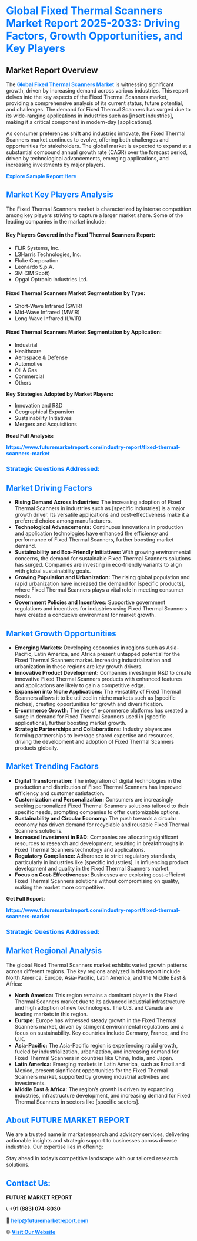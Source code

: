 <h1 style="color: #007BFF;">Global Fixed Thermal Scanners Market Report 2025-2033: Driving Factors, Growth Opportunities, and Key Players</h1>

<section id="overview">
<h2>Market Report Overview</h2>
<p>The <a href="https://www.futuremarketreport.com/industry-report/fixed-thermal-scanners-market" style="color: #007BFF; text-decoration: none;"><strong>Global Fixed Thermal Scanners Market</strong></a> is witnessing significant growth, driven by increasing demand across various industries. This report delves into the key aspects of the Fixed Thermal Scanners market, providing a comprehensive analysis of its current status, future potential, and challenges. The demand for Fixed Thermal Scanners has surged due to its wide-ranging applications in industries such as [insert industries], making it a critical component in modern-day [applications].</p>
<p>As consumer preferences shift and industries innovate, the Fixed Thermal Scanners market continues to evolve, offering both challenges and opportunities for stakeholders. The global market is expected to expand at a substantial compound annual growth rate (CAGR) over the forecast period, driven by technological advancements, emerging applications, and increasing investments by major players.</p>
</section>

<section id="overview">
<p><a href="https://www.futuremarketreport.com/request-sample/reportId=76851" style="color: #007BFF; text-decoration: none;"><strong>Explore Sample Report Here</strong></a></p>
</section>

<section id="key-players">
<h2 style="color: #007BFF;">Market Key Players Analysis</h2>
<p>The Fixed Thermal Scanners market is characterized by intense competition among key players striving to capture a larger market share. Some of the leading companies in the market include:</p>
<h4>Key Players Covered in the Fixed Thermal Scanners Report:</h4>
<ul><li>FLIR Systems, Inc.</li><li>L3Harris Technologies, Inc.</li><li>Fluke Corporation</li><li>Leonardo S.p.A.</li><li>3M (3M Scott)</li><li>Opgal Optronic Industries Ltd.</li></ul>
<h4>Fixed Thermal Scanners Market Segmentation by Type:</h4>
<ul><li>Short-Wave Infrared (SWIR)</li><li>Mid-Wave Infrared (MWIR)</li><li>Long-Wave Infrared (LWIR)</li></ul>

<h4>Fixed Thermal Scanners Market Segmentation by Application:</h4>
<ul><li>Industrial</li><li>Healthcare</li><li>Aerospace &amp; Defense</li><li>Automotive</li><li>Oil &amp; Gas</li><li>Commercial</li><li>Others</li></ul>
<p><strong>Key Strategies Adopted by Market Players:</strong></p>
<ul>
<li>Innovation and R&D</li>
<li>Geographical Expansion</li>
<li>Sustainability Initiatives</li>
<li>Mergers and Acquisitions</li>
</ul>
</section>

<section>
<p><strong>Read Full Analysis: </strong></p><a href="https://www.futuremarketreport.com/industry-report/fixed-thermal-scanners-market" style="color: #007BFF; text-decoration: none;"><strong>https://www.futuremarketreport.com/industry-report/fixed-thermal-scanners-market</strong></a>
<h3 style="color: #007BFF;">Strategic Questions Addressed:</h3>
</section>

<section id="driving-factors">
<h2 style="color: #007BFF;">Market Driving Factors</h2>
<ul>
<li><strong>Rising Demand Across Industries:</strong> The increasing adoption of Fixed Thermal Scanners in industries such as [specific industries] is a major growth driver. Its versatile applications and cost-effectiveness make it a preferred choice among manufacturers.</li>
<li><strong>Technological Advancements:</strong> Continuous innovations in production and application technologies have enhanced the efficiency and performance of Fixed Thermal Scanners, further boosting market demand.</li>
<li><strong>Sustainability and Eco-Friendly Initiatives:</strong> With growing environmental concerns, the demand for sustainable Fixed Thermal Scanners solutions has surged. Companies are investing in eco-friendly variants to align with global sustainability goals.</li>
<li><strong>Growing Population and Urbanization:</strong> The rising global population and rapid urbanization have increased the demand for [specific products], where Fixed Thermal Scanners plays a vital role in meeting consumer needs.</li>
<li><strong>Government Policies and Incentives:</strong> Supportive government regulations and incentives for industries using Fixed Thermal Scanners have created a conducive environment for market growth.</li>
</ul>
</section>

<section id="growth-opportunities">
<h2 style="color: #007BFF;">Market Growth Opportunities</h2>
<ul>
<li><strong>Emerging Markets:</strong> Developing economies in regions such as Asia-Pacific, Latin America, and Africa present untapped potential for the Fixed Thermal Scanners market. Increasing industrialization and urbanization in these regions are key growth drivers.</li>
<li><strong>Innovative Product Development:</strong> Companies investing in R&D to create innovative Fixed Thermal Scanners products with enhanced features and applications are likely to gain a competitive edge.</li>
<li><strong>Expansion into Niche Applications:</strong> The versatility of Fixed Thermal Scanners allows it to be utilized in niche markets such as [specific niches], creating opportunities for growth and diversification.</li>
<li><strong>E-commerce Growth:</strong> The rise of e-commerce platforms has created a surge in demand for Fixed Thermal Scanners used in [specific applications], further boosting market growth.</li>
<li><strong>Strategic Partnerships and Collaborations:</strong> Industry players are forming partnerships to leverage shared expertise and resources, driving the development and adoption of Fixed Thermal Scanners products globally.</li>
</ul>
</section>

<section id="trending-factors">
<h2 style="color: #007BFF;">Market Trending Factors</h2>
<ul>
<li><strong>Digital Transformation:</strong> The integration of digital technologies in the production and distribution of Fixed Thermal Scanners has improved efficiency and customer satisfaction.</li>
<li><strong>Customization and Personalization:</strong> Consumers are increasingly seeking personalized Fixed Thermal Scanners solutions tailored to their specific needs, prompting companies to offer customizable options.</li>
<li><strong>Sustainability and Circular Economy:</strong> The push towards a circular economy has driven demand for recyclable and reusable Fixed Thermal Scanners solutions.</li>
<li><strong>Increased Investment in R&D:</strong> Companies are allocating significant resources to research and development, resulting in breakthroughs in Fixed Thermal Scanners technology and applications.</li>
<li><strong>Regulatory Compliance:</strong> Adherence to strict regulatory standards, particularly in industries like [specific industries], is influencing product development and quality in the Fixed Thermal Scanners market.</li>
<li><strong>Focus on Cost-Effectiveness:</strong> Businesses are exploring cost-efficient Fixed Thermal Scanners solutions without compromising on quality, making the market more competitive.</li>
</ul>
</section>

<section>
<p><strong>Get Full Report: </strong></p><a href="https://www.futuremarketreport.com/industry-report/fixed-thermal-scanners-market" style="color: #007BFF; text-decoration: none;"><strong>https://www.futuremarketreport.com/industry-report/fixed-thermal-scanners-market</strong></a>
<h3 style="color: #007BFF;">Strategic Questions Addressed:</h3>
</section>


<section id="regional-analysis">
<h2 style="color: #007BFF;">Market Regional Analysis</h2>
<p>The global Fixed Thermal Scanners market exhibits varied growth patterns across different regions. The key regions analyzed in this report include North America, Europe, Asia-Pacific, Latin America, and the Middle East & Africa:</p>
<ul>
<li><strong>North America:</strong> This region remains a dominant player in the Fixed Thermal Scanners market due to its advanced industrial infrastructure and high adoption of new technologies. The U.S. and Canada are leading markets in this region.</li>
<li><strong>Europe:</strong> Europe has witnessed steady growth in the Fixed Thermal Scanners market, driven by stringent environmental regulations and a focus on sustainability. Key countries include Germany, France, and the U.K.</li>
<li><strong>Asia-Pacific:</strong> The Asia-Pacific region is experiencing rapid growth, fueled by industrialization, urbanization, and increasing demand for Fixed Thermal Scanners in countries like China, India, and Japan.</li>
<li><strong>Latin America:</strong> Emerging markets in Latin America, such as Brazil and Mexico, present significant opportunities for the Fixed Thermal Scanners market, supported by growing industrial activities and investments.</li>
<li><strong>Middle East & Africa:</strong> The region’s growth is driven by expanding industries, infrastructure development, and increasing demand for Fixed Thermal Scanners in sectors like [specific sectors].</li>
</ul>
</section>

<footer>
<h2 style="color: #007BFF;">About FUTURE MARKET REPORT</h2>
<p>We are a trusted name in market research and advisory services, delivering actionable insights and strategic support to businesses across diverse industries. Our expertise lies in offering:</p>

<p>Stay ahead in today’s competitive landscape with our tailored research solutions.</p>

<h2 style="color: #007BFF;">Contact Us:</h2>
<p><strong>FUTURE MARKET REPORT</strong></p>
<p>📞 <strong>+91 (883) 074-8030</strong></p>
<p>📧 <strong><a href="mailto:help@futuremarketreport.com" style="color: #007BFF;">help@futuremarketreport.com</a></strong></p>
<p>🌐 <strong><a href="https://www.futuremarketreport.com/" style="color: #007BFF;">Visit Our Website</a></strong></p>
</footer>